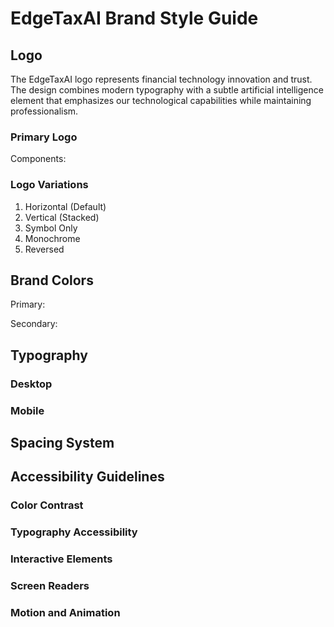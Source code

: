 # EdgeTaxAI Brand Style Guide

## Logo
The EdgeTaxAI logo represents financial technology innovation and trust. The design combines modern typography with a subtle artificial intelligence element that emphasizes our technological capabilities while maintaining professionalism.

### Primary Logo
Components:

### Logo Variations
1. Horizontal (Default)
2. Vertical (Stacked)
3. Symbol Only
4. Monochrome
5. Reversed

## Brand Colors
Primary:

Secondary:

## Typography
### Desktop

### Mobile

## Spacing System

## Accessibility Guidelines

### Color Contrast

### Typography Accessibility

### Interactive Elements

### Screen Readers

### Motion and Animation

